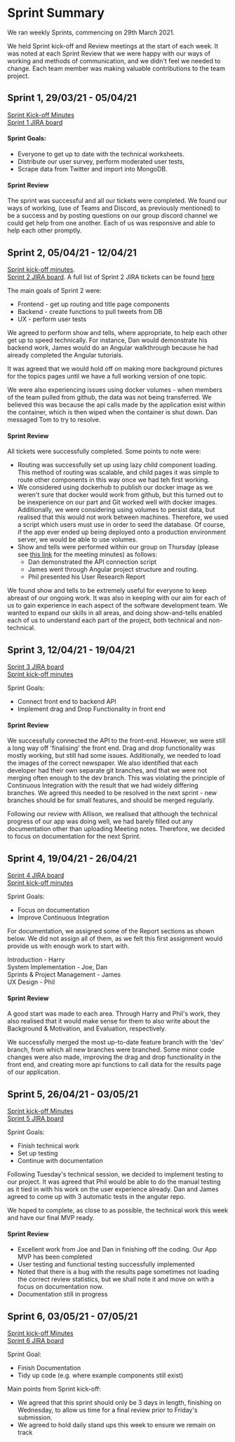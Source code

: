 # Sprint Summary

We ran weekly Sprints, commencing on 29th March 2021.

We held Sprint kick-off and Review meetings at the start of each week. It was noted at each Sprint Review that we were happy with our ways of working and methods of communication, and we didn't feel we needed to change. Each team member was making valuable contributions to the team project.

## Sprint 1, 29/03/21 - 05/04/21
[Sprint Kick-off Minutes](../Meeting_Notes/21_03_29.docx)<br>
[Sprint 1 JIRA board](JIRA_Screenshots/Sprint1.png)

#### Sprint Goals:
* Everyone to get up to date with the technical worksheets. 
* Distribute our user survey, perform moderated user tests, 
* Scrape data from Twitter and import into MongoDB.



#### Sprint Review
The sprint was successful and all our tickets were completed. We found our ways of working, (use of Teams and Discord, as previously mentioned) to be a success and by posting questions on our group discord channel we could get help from one another. Each of us was responsive and able to help each other promptly.


## Sprint 2, 05/04/21 - 12/04/21
[Sprint kick-off minutes](../Meeting_Notes/21_04_06.odt).<br>
[Sprint 2 JIRA board](JIRA_Screenshots/Sprint2.png). A full list of Sprint 2 JIRA tickets can be found [here](JIRA_Screenshots/Sprint2_tickets.png)

The main goals of Sprint 2 were:
* Frontend - get up routing and title page components
* Backend - create functions to pull tweets from DB
* UX - perform user tests

We agreed to perform show and tells, where appropriate, to help each other get up to speed technically. For instance, Dan would demonstrate his backend work, James would do an Angular walkthrough because he had already completed the Angular tutorials.

It was agreed that we would hold off on making more background pictures for the topics pages until we have a full working version of one topic.

We were also experiencing issues using docker volumes - when members of the team pulled from github, the data was not being transferred. We believed this was because the api calls made by the application exist within the container, which is then wiped when the container is shut down. Dan messaged Tom to try to resolve.

#### Sprint Review

All tickets were successfully completed. Some points to note were:
* Routing was successfully set up using lazy child component loading. This method of routing was scalable, and child pages it was simple to route other components in this way once we had teh first working.
* We considered using  dockerhub to publish our docker image as we weren't sure that docker would work from github, but this turned out to be inexperience on our part and Git worked well with docker images. Additionally, we were considering using volumes to persist data, but realised that this would not work between machines. Therefore, we used a script which users must use in order to seed the database. Of course, if the app ever ended up being deployed onto a production environment server, we would be able to use volumes.
* Show and tells were performed within our group on Thursday (please see [this link](21_04_09) for the meeting minutes) as follows:
  * Dan demonstrated the API connection script
  * James went through Angular project structure and routing.
  * Phil presented his User Research Report 
    
We found show and tells to be extremely useful for everyone to keep abreast of our ongoing work. It was also in keeping with our aim for each of us to gain experience in each aspect of the software development team. We wanted to expand our skills in all areas, and doing show-and-tells enabled each of us to understand each part of the project, both technical and non-technical.


## Sprint 3, 12/04/21 - 19/04/21
[Sprint 3 JIRA board](JIRA_Screenshots/Sprint3.png)<br>
[Sprint kick-off minutes](../Meeting_Notes/21_04_12.txt)

Sprint Goals:
* Connect front end to backend API
* Implement drag and Drop Functionality in front end

#### Sprint Review

We successfully connected the API to the front-end. However, we were still a long way off 'finalising' the front end. Drag and drop functionality was mostly working, but still had some issues. Additionally, we needed to load the images of the correct newspaper.
We also identified that each developer had their own separate git branches, and that we were not merging often enough to the dev branch. This was violating the principle of Continuous Integration with the result that we had widely differing branches. We agreed this needed to be resolved in the next sprint - new branches should be for small features, and should be merged regularly.

Following our review with Allison, we realised that although the technical progress of our app was doing well, we had barely filled out any documentation other than uploading Meeting notes. Therefore, we decided to focus on documentation for the next Sprint.

## Sprint 4, 19/04/21 - 26/04/21
[Sprint 4 JIRA board](JIRA_Screenshots/Sprint4.png)<br>
[Sprint kick-off minutes](../Meeting_Notes/21_04_19.txt)

Sprint Goals:
* Focus on documentation
* Improve Continuous Integration

For documentation, we assigned some of the Report sections as shown below. We did not assign all of them, as we felt this first assignment would provide us with enough work to start with.

Introduction - Harry<br>
System Implementation - Joe, Dan<br>
Sprints & Project Management - James<br>
UX Design - Phil


#### Sprint Review
A good start was made to each area. Through Harry and Phil's work, they also realised that it would make sense for them to also write about the Background & Motivation, and Evaluation, respectively.

We successfully merged the most up-to-date feature branch with the 'dev' branch, from which all new branches were branched. Some minor code changes were also made, improving the drag and drop functionality in the front end, and creating more api functions to call data for the results page of our application.


## Sprint 5, 26/04/21 - 03/05/21
[Sprint kick-off Minutes](../Meeting_Notes/21_04_28.txt)<br>
[Sprint 5 JIRA board](JIRA_Screenshots/Sprint5.png)

Sprint Goals:
* Finish technical work
* Set up testing
* Continue with documentation

Following Tuesday's technical session, we decided to implement testing to our project. It was agreed that Phil would be able to do the manual testing as it tied in with his work on the user experience already. Dan and James agreed to come up with 3 automatic tests in the angular repo.

We hoped to complete, as close to as possible, the technical work this week and have our final MVP ready.

#### Sprint Review
* Excellent work from Joe and Dan in finishing off the coding. Our App MVP has been completed
* User testing and functional testing successfully implemented  
* Noted that there is a bug with the results page sometimes not loading the correct review statistics, but we shall note it and move on with a focus on documentation now.
* Documentation still in progress


## Sprint 6, 03/05/21 - 07/05/21
[Sprint kick-off Minutes](../Meeting_Notes/21_05_03.txt)<br>
[Sprint 6 JIRA board](JIRA_Screenshots/Sprint6.png)

Sprint Goal:
* Finish Documentation
* Tidy up code (e.g. where example components still exist)

Main points from Sprint kick-off:
* We agreed that this sprint should only be 3 days in length, finishing on Wednesday, to allow us time for a final review prior to Friday's submission.
* We agreed to hold daily stand ups this week to ensure we remain on track


